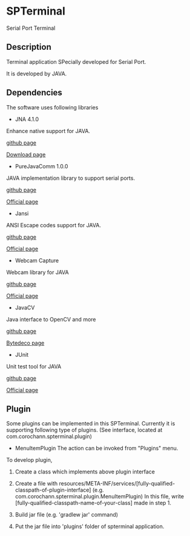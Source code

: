 # SPTerminal
Serial Port Terminal

## Description
Terminal application SPecially developed for Serial Port. 

It is developed by JAVA.

## Dependencies
The software uses following libraries
 - JNA 4.1.0
 
 Enhance native support for JAVA.
 
 [github page](https://github.com/java-native-access/jna)
 
 [Download page](https://mvnrepository.com/artifact/net.java.dev.jna/jna/4.1.0)
 - PureJavaComm 1.0.0
 
 JAVA implementation library to support serial ports.
 
 [github page](https://github.com/nyholku/purejavacomm)
 
 [Official page](http://www.sparetimelabs.com/purejavacomm/purejavacomm.php)
 - Jansi
 
 ANSI Escape codes support for JAVA.
 
 [github page](https://github.com/fusesource/jansi)
 
 [Official page](http://fusesource.github.io/jansi/)
 - Webcam Capture
 
 Webcam library for JAVA
 
 [github page](https://github.com/sarxos/webcam-capture)
 
 [Official page](http://webcam-capture.sarxos.pl/)
 - JavaCV
 
 Java interface to OpenCV and more
 
 [github page](https://github.com/bytedeco/javacv)
 
 [Bytedeco page](http://bytedeco.org/) 
 - JUnit
 
 Unit test tool for JAVA
 
 [github page](https://github.com/junit-team/junit4)
 
 [Official page](http://junit.org/junit4/) 


## Plugin
Some plugins can be implemented in this SPTerminal.
Currently it is supporting following type of plugins. 
(See interface, located at com.corochann.spterminal.plugin)

- MenuItemPlugin
  The action can be invoked from "Plugins" menu.
  
To develop plugin, 

1. Create a class which implements above plugin interface 

2. Create a file with resources/META-INF/services/[fully-qualified-classpath-of-plugin-interface] (e.g. com.corochann.spterminal.plugin.MenuItemPlugin)
   In this file, write [fully-qualified-classpath-name-of-your-class] made in step 1.

3. Build jar file (e.g. 'gradlew jar' command)

4. Put the jar file into 'plugins' folder of spterminal application. 
